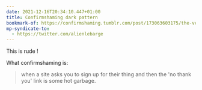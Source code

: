 ```yaml
---
date: 2021-12-16T20:34:10.447+01:00
title: Confirmshaming dark pattern
bookmark-of: https://confirmshaming.tumblr.com/post/173063603175/the-very-own-turn-off-your-ad-block-message
mp-syndicate-to:
  - https://twitter.com/alienlebarge
---
```

This is rude !

What confirmshaming is:
> when a site asks you to sign up for their thing and then the 'no thank you' link is some hot garbage.


